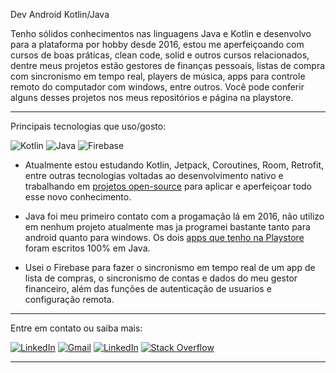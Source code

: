 

Dev Android Kotlin/Java

Tenho sólidos conhecimentos nas linguagens Java e Kotlin e desenvolvo para a plataforma por hobby desde 2016, estou me aperfeiçoando com cursos de boas práticas, clean code, solid e outros cursos relacionados, dentre meus projetos estão gestores de finanças pessoais, listas de compra com sincronismo em tempo real, players de música, apps para controle remoto do computador com windows, entre outros. Você pode conferir alguns desses projetos nos meus repositórios e página na playstore.

------

Principais tecnologias que uso/gosto:

![Kotlin](https://img.shields.io/badge/kotlin-%237F52FF.svg?style=for-the-badge&logo=kotlin&logoColor=white) ![Java](https://img.shields.io/badge/java-%23ED8B00.svg?style=for-the-badge&logo=java&logoColor=white) ![Firebase](https://img.shields.io/badge/Firebase-039BE5?style=for-the-badge&logo=Firebase&logoColor=white)

- Atualmente estou estudando Kotlin, Jetpack, Coroutines, Room, Retrofit, entre outras tecnologias voltadas ao desenvolvimento nativo e trabalhando em [projetos open-source](https://github.com/stars/GilianMarques/lists/kotlin-open-source) para aplicar e aperfeiçoar todo esse novo conhecimento.

- Java foi meu primeiro contato com a progamação lá em 2016, não utilizo em nenhum projeto atualmente mas ja programei bastante tanto para android quanto para windows. Os dois [apps que tenho na Playstore](https://play.google.com/store/apps/developer?id=Simple%20Solutions%20lab) foram escritos 100% em Java.

- Usei o Firebase para fazer o sincronismo em tempo real de  um app de lista de compras, o sincronismo de contas e dados do meu gestor financeiro, além das funções de autenticação de usuarios e configuração remota.

----

Entre em contato ou saiba mais:


<a href="https://www.linkedin.com/in/gilianmarques" target="_blank"><img src="https://img.shields.io/badge/LinkedIn-%230077B5.svg?&style=for-the-badge&logo=linkedin&logoColor=white" alt="LinkedIn"></a> <a href="https://mail.google.com/mail/u/0/?fs=1&to=gilian762@gmail.com&body=(Te%20encontrei%20no%20Github)&tf=cm/" target="_blank"><img src="https://img.shields.io/badge/Gmail-D14836.svg?&style=for-the-badge&logo=gmail&logoColor=white" alt="Gmail"></a>  <a href="https://play.google.com/store/apps/developer?id=Simple+Solutions+lab" target="_blank"><img src="https://img.shields.io/badge/Google_Play-414141?style=for-the-badge&logo=google-play&logoColor=white" alt="LinkedIn"></a> <a href="https://stackoverflow.com/users/7953908/gilian-marques" target="_blank"><img src="https://img.shields.io/badge/Stack_Overflow-FE7A16.svg?&style=for-the-badge&logo=stack-overflow&logoColor=white" alt="Stack Overflow"></a> 

----
